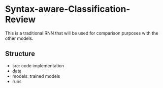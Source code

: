 # Syntax-aware-Classification-Review
This is a traditional RNN that will be used for comparison purposes with the other models.

## Structure
- src: code implementation
- data 
- models: trained models
- runs


